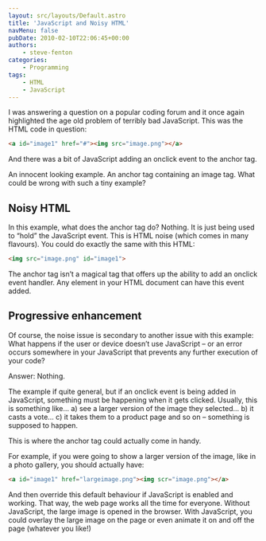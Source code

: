 ```yaml
---
layout: src/layouts/Default.astro
title: 'JavaScript and Noisy HTML'
navMenu: false
pubDate: 2010-02-10T22:06:45+00:00
authors:
    - steve-fenton
categories:
    - Programming
tags:
    - HTML
    - JavaScript
---
```


I was answering a question on a popular coding forum and it once again highlighted the age old problem of terribly bad JavaScript. This was the HTML code in question:

```html
<a id="image1" href="#"><img src="image.png"></a>
```

And there was a bit of JavaScript adding an onclick event to the anchor tag.

An innocent looking example. An anchor tag containing an image tag. What could be wrong with such a tiny example?

## Noisy HTML

In this example, what does the anchor tag do? Nothing. It is just being used to “hold” the JavaScript event. This is HTML noise (which comes in many flavours). You could do exactly the same with this HTML:

```html
<img src="image.png" id="image1">
```

The anchor tag isn’t a magical tag that offers up the ability to add an onclick event handler. Any element in your HTML document can have this event added.

## Progressive enhancement

Of course, the noise issue is secondary to another issue with this example: What happens if the user or device doesn’t use JavaScript – or an error occurs somewhere in your JavaScript that prevents any further execution of your code?

Answer: Nothing.

The example if quite general, but if an onclick event is being added in JavaScript, something must be happening when it gets clicked. Usually, this is something like… a) see a larger version of the image they selected… b) it casts a vote… c) it takes them to a product page and so on – something is supposed to happen.

This is where the anchor tag could actually come in handy.

For example, if you were going to show a larger version of the image, like in a photo gallery, you should actually have:

```html
<a id="image1" href="largeimage.png"><img scr="image.png"></a>
```

And then override this default behaviour if JavaScript is enabled and working. That way, the web page works all the time for everyone. Without JavaScript, the large image is opened in the browser. With JavaScript, you could overlay the large image on the page or even animate it on and off the page (whatever you like!)